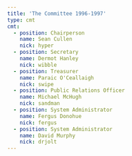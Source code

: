 ```yaml
---
title: 'The Committee 1996-1997'
type: cmt
cmt:
  - position: Chairperson
    name: Sean Cullen
    nick: hyper
  - position: Secretary
    name: Dermot Hanley
    nick: wibble
  - position: Treasurer
    name: Paraic O'Ceallaigh
    nick: swipe
  - position: Public Relations Officer
    name: Michael McHugh
    nick: sandman
  - position: System Administrator
    name: Fergus Donohue
    nick: fergus
  - position: System Administrator
    name: David Murphy
    nick: drjolt
---
```


